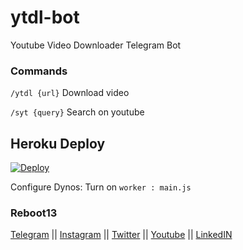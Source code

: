 # ytdl-bot
Youtube Video Downloader Telegram Bot


### Commands
`/ytdl {url}` Download video

`/syt {query}` Search on youtube


## Heroku Deploy
[![Deploy](https://www.herokucdn.com/deploy/button.svg)](https://heroku.com/deploy?template=https://github.com/reboot13-git/ytdl-bot)

Configure Dynos: Turn on `worker : main.js`



### Reboot13

[Telegram](https://telegram.me/reboot13_dev) || [Instagram](https://instagram.com/reboot13_dev) || [Twitter](https://twitter.com/reboot13_dev) || [Youtube](https://youtube.com/krutikraut) || [LinkedIN](https://linkedin.com/in/reboot13)
